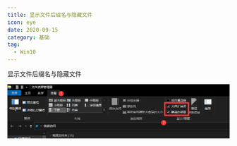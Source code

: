 ```yaml
---
title: 显示文件后缀名与隐藏文件
icon: eye
date: 2020-09-15
category: 基础
tag:
  - Win10
---
```


显示文件后缀名与隐藏文件

![如何显示隐藏的文件与文件夹](./assets/hidden-file.png)

